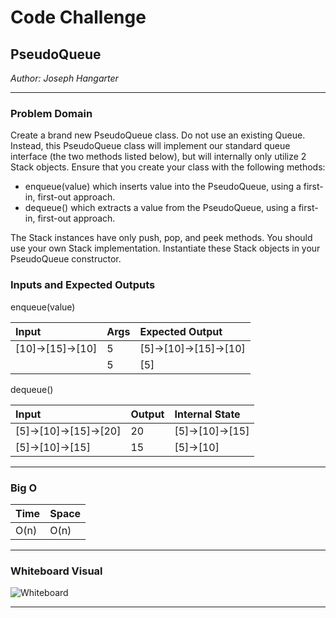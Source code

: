 # Code Challenge

## PseudoQueue 
*Author: Joseph Hangarter*

---

### Problem Domain

Create a brand new PseudoQueue class. Do not use an existing Queue. Instead, this PseudoQueue class will implement our standard queue interface (the two methods listed below), but will internally only utilize 2 Stack objects. Ensure that you create your class with the following methods:
* enqueue(value) which inserts value into the PseudoQueue, using a first-in, first-out approach.
* dequeue() which extracts a value from the PseudoQueue, using a first-in, first-out approach.

The Stack instances have only push, pop, and peek methods. You should use your own Stack implementation. Instantiate these Stack objects in your PseudoQueue constructor.

### Inputs and Expected Outputs

enqueue(value)

| Input | Args | Expected Output |
| :----------- | :----------- | :----------- |
| [10]->[15]->[10] | 5 | [5]->[10]->[15]->[10] |
|              | 5            | [5]           |

dequeue()

| Input | Output | Internal State |
| :----------- | :----------- | :----------- |
| [5]->[10]->[15]->[20] | 20 | [5]->[10]->[15] |
| [5]->[10]->[15] | 15          |  [5]->[10] |

---

### Big O


| Time | Space |
| :----------- | :----------- |
| O(n) | O(n) |


---


### Whiteboard Visual
![Whiteboard]()


---